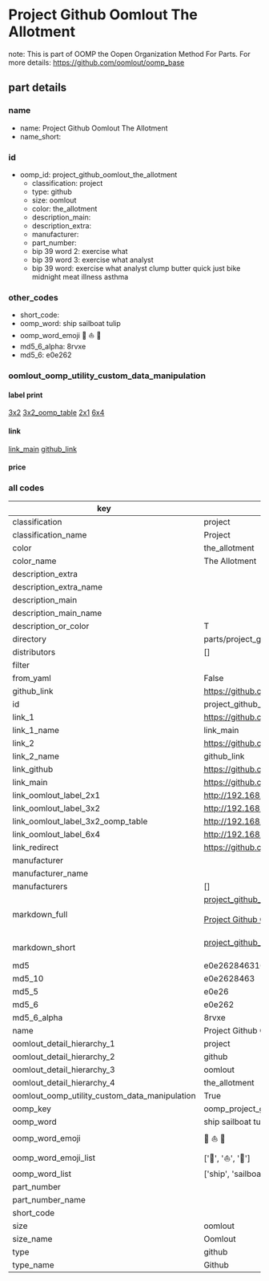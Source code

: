 # Project Github Oomlout The Allotment  

note: This is part of OOMP the Oopen Organization Method For Parts. For more details: https://github.com/oomlout/oomp_base

##  part details





### name
* name: Project Github Oomlout The Allotment
* name_short: 
### id
* oomp_id: project_github_oomlout_the_allotment
  * classification: project
  * type: github
  * size: oomlout
  * color: the_allotment
  * description_main: 
  * description_extra: 
  * manufacturer: 
  * part_number: 
  * bip 39 word 2: exercise what
  * bip 39 word 3: exercise what analyst
  * bip 39 word: exercise what analyst clump butter quick just bike midnight meat illness asthma

### other_codes
* short_code: 
* oomp_word: ship sailboat tulip
* oomp_word_emoji :ship: :sailboat: :tulip:
* md5_6_alpha: 8rvxe
* md5_6: e0e262






### oomlout_oomp_utility_custom_data_manipulation
#### label print
[3x2](http://192.168.1.245:1112/?label=oomp%208rvxe)
[3x2_oomp_table](http://192.168.1.107:1112/?label=oomp%208rvxe)
[2x1](http://192.168.1.242:1112/?label=oomp%208rvxe)
[6x4](http://192.168.1.55:1112/?label=oomp%208rvxe)    

#### link

[link_main](https://github.com/oomlout/oomlout_oomp_current_version_messy/tree/main/parts/project_github_oomlout_the_allotment) [github_link](https://github.com/oomlout/oomlout_oomp_part_src/tree/main/parts/project_github_oomlout_the_allotment)                             

#### price







### all codes 
| key | value |  
| --- | --- |  
| classification | project |  
| classification_name | Project |  
| color | the_allotment |  
| color_name | The Allotment |  
| description_extra |  |  
| description_extra_name |  |  
| description_main |  |  
| description_main_name |  |  
| description_or_color | T  |  
| directory | parts/project_github_oomlout_the_allotment |  
| distributors | [] |  
| filter |  |  
| from_yaml | False |  
| github_link | https://github.com/oomlout/oomlout_oomp_part_src/tree/main/parts/project_github_oomlout_the_allotment |  
| id | project_github_oomlout_the_allotment |  
| link_1 | https://github.com/oomlout/oomlout_oomp_current_version_messy/tree/main/parts/project_github_oomlout_the_allotment |  
| link_1_name | link_main |  
| link_2 | https://github.com/oomlout/oomlout_oomp_part_src/tree/main/parts/project_github_oomlout_the_allotment |  
| link_2_name | github_link |  
| link_github | https://github.com/oomlout/the_allotment |  
| link_main | https://github.com/oomlout/oomlout_oomp_current_version_messy/tree/main/parts/project_github_oomlout_the_allotment |  
| link_oomlout_label_2x1 | http://192.168.1.242:1112/?label=oomp%208rvxe |  
| link_oomlout_label_3x2 | http://192.168.1.245:1112/?label=oomp%208rvxe |  
| link_oomlout_label_3x2_oomp_table | http://192.168.1.107:1112/?label=oomp%208rvxe |  
| link_oomlout_label_6x4 | http://192.168.1.55:1112/?label=oomp%208rvxe |  
| link_redirect | https://github.com/oomlout/the_allotment |  
| manufacturer |  |  
| manufacturer_name |  |  
| manufacturers | [] |  
| markdown_full | [project_github_oomlout_the_allotment](https://github.com/oomlout/oomlout_oomp_current_version_messy/tree/main/parts/project_github_oomlout_the_allotment)<br>[](https://github.com/oomlout/oomlout_oomp_current_version_messy/tree/main/parts/project_github_oomlout_the_allotment)<br>[Project Github Oomlout The Allotment](https://github.com/oomlout/oomlout_oomp_current_version_messy/tree/main/parts/project_github_oomlout_the_allotment)<br><br> |  
| markdown_short | [project_github_oomlout_the_allotment](https://github.com/oomlout/oomlout_oomp_current_version_messy/tree/main/parts/project_github_oomlout_the_allotment)<br><br> |  
| md5 | e0e2628463162f2ebe8fa2c410be727a |  
| md5_10 | e0e2628463 |  
| md5_5 | e0e26 |  
| md5_6 | e0e262 |  
| md5_6_alpha | 8rvxe |  
| name | Project Github Oomlout The Allotment |  
| oomlout_detail_hierarchy_1 | project |  
| oomlout_detail_hierarchy_2 | github |  
| oomlout_detail_hierarchy_3 | oomlout |  
| oomlout_detail_hierarchy_4 | the_allotment |  
| oomlout_oomp_utility_custom_data_manipulation | True |  
| oomp_key | oomp_project_github_oomlout_the_allotment |  
| oomp_word | ship sailboat tulip |  
| oomp_word_emoji | :ship: :sailboat: :tulip: |  
| oomp_word_emoji_list | [':ship:', ':sailboat:', ':tulip:'] |  
| oomp_word_list | ['ship', 'sailboat', 'tulip'] |  
| part_number |  |  
| part_number_name |  |  
| short_code |  |  
| size | oomlout |  
| size_name | Oomlout |  
| type | github |  
| type_name | Github |  
